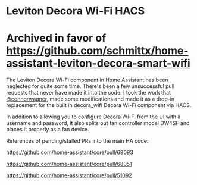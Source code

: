 # Leviton Decora Wi-Fi HACS

# Archived in favor of https://github.com/schmittx/home-assistant-leviton-decora-smart-wifi

The Leviton Decora Wi-Fi component in Home Assistant has been neglected for quite some time. There's been a few unsuccessful pull requests that never have made it into the code. I took the work that [@connorwagner](https://github.com/connorwagner), made some modifications and made it as a drop-in replacement for the built in decora_wifi Decora Wi-Fi component via HACS.

In addition to allowing you to configure Decora Wi-Fi from the UI with a username and password, it also splits out fan controller model DW4SF and places it properly as a fan device.

References of pending/stalled PRs into the main HA code:

https://github.com/home-assistant/core/pull/68093

https://github.com/home-assistant/core/pull/68051

https://github.com/home-assistant/core/pull/51092
